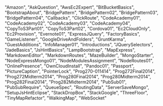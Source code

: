 "Amazon",
"AskQuestion",
"AwsEc2Expert",
"BitBucketBasics",
"BootstrapAbout",
"BridgePattern",
"BridgePattern02",
"BridgePattern03",
"BridgePattern04",
"Callbacks",
"ClickRoute",
"CodeAcademy01",
"CodeAcademy02",
"CodeAcademy03",
"CodeAcademy04",
"CopyToS3Part01",
"CopyToS3Part02",
"Cordova01",
"Ec2CloudOnly",
"Ec2Provision",
"Evernote01",
"ExpressJQuery",
"FactoryBasics",
"GameListener",
"GoogleDriveAndFolders",
"GruntKarma",
"GuestAdditions",
"InfoManager01",
"Introductions",
"JQuerySelectors",
"JadeBasics",
"JsHintBasics",
"LampBootstrap",
"MapExpress",
"MarkdownEditor",
"MarkdownRoutes",
"MazeBuilder",
"MongoStarter",
"NodeExpressMongo01",
"NodeModulesAssignment",
"NodeRoutes01",
"OnlinePresence",
"OwnCloudInstall",
"Pandoc01",
"Passport",
"PictureCaption",
"PointerLock",
"Prog270-011414",
"Prog272Final2014",
"Prog272Midterm2014",
"Prog280Final2014",
"Prog280Midterm2014",
"Prog282Final2014",
"Prog282Midterm2014",
"PubSub01",
"PubSubRequire",
"QueueSpec",
"RoutingData",
"ServerSaveMongo",
"SetupJsHintEclipse",
"StackDropBox",
"StackGoogle",
"ThreeFloor",
"TinyMapRefactor",
"WalkingMap",
"WebSocket"